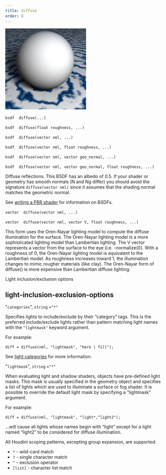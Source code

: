 ```yaml
---
title: diffuse
order: 8
---
```

![](../_static/rendering/diffuse.png)

`bsdf  diffuse(...)`

`bsdf  diffuse(float roughness, ...)`

`bsdf  diffuse(vector nml, ...)`

`bsdf  diffuse(vector nml, float roughness, ...)`

`bsdf  diffuse(vector nml, vector geo_normal, ...)`

`bsdf  diffuse(vector nml, vector geo_normal, float roughness, ...)`

Diffuse reflections. This BSDF has an albedo of 0.5. If your shader or
geometry has smooth normals (N and Ng differ) you should avoid the
signature `diffuse(vector nml)` since it assumes that the
shading normal matches the geometric normal.

See [writing a PBR shader](../pbr.html) for information on BSDFs.

`vector  diffuse(vector nml, ...)`

`vector  diffuse(vector nml, vector V, float roughness, ...)`

This form uses the
Oren-Nayar lighting model to compute the diffuse illumination for the
surface. The Oren-Nayar lighting model is a more sophisticated lighting
model than Lambertian lighting. The V vector represents a vector from
the surface to the eye (i.e. -normalize(I)). With a roughness of 0, the
Oren-Nayar lighting model is equivalent to the Lambertian model. As
roughness increases toward 1, the illumination changes to mimic rougher
materials (like clay). The Oren-Nayar form of diffuse() is more
expensive than Lambertian diffuse lighting.

Light inclusion/exclusion options

## light-inclusion-exclusion-options

"`categories`",
`string`
`="*"`

Specifies lights to include/exclude by their “category” tags.
This is the preferred include/exclude lights rather than pattern matching
light names with the `"lightmask"` keyword argument.

For example:

```vex
diff = diffuse(nml, "lightmask", "hero | fill");

```

See [light categories](../../render/lights.html#categories) for more information.

"`lightmask`",
`string`
`="*"`

When evaluating light and shadow shaders, objects have pre-defined light
masks. This mask is usually specified in the geometry object and
specifies a list of lights which are used to illuminate a surface or fog
shader. It is possible to override the default light mask by specifying
a “lightmask” argument.

For example:

```vex
diff = diffuse(nml, "lightmask", "light*,^light2");

```

…will cause all lights whose names begin with “light” except for a
light named “light2” to be considered for diffuse illumination.

All Houdini scoping patterns, excepting group expansion, are supported:

- `*` - wild-card match
- `?` - single character match
- `^` - exclusion operator
- `[list]` - character list match

